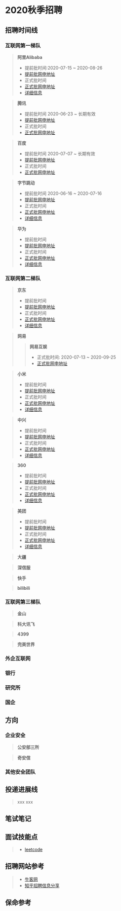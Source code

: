 # 2020秋季招聘

## 招聘时间线

### 互联网**第一梯队**

>**阿里Alibaba**
>- 提前批时间:2020-07-15 ~ 2020-08-26
>- [提前批网申地址](https://campus.alibaba.com/positionList.htm)
>- 正式批时间
>- [正式批网申地址](https://campus.alibaba.com/positionList.htm)
>- [详细信息](info/alibaba_post.md)

>**腾讯**
>- 提前批时间 2020-06-23 ~ 长期有效
>- [提前批网申地址]()
>- 正式批时间
>- [正式批网申地址]()

>**百度**
>- 提前批时间 2020-07-07 ~ 长期有效
>- [提前批网申地址]()
>- 正式批时间
>- [正式批网申地址]()

>**字节跳动**
>- 提前批时间 2020-06-16 ~ 2020-07-16
>- [提前批网申地址](https://job.bytedance.com/campus/position)
>- 正式批时间
>- [正式批网申地址](https://job.bytedance.com/campus/position)
>- [详细信息]()

>**华为**
>- 提前批时间
>- [提前批网申地址]()
>- 正式批时间
>- [正式批网申地址]()
>- [详细信息]()

### 互联网**第二梯队**
>**京东**
>- 提前批时间
>- [提前批网申地址]()
>- 正式批时间
>- [正式批网申地址]()
>- [详细信息]()

>**网易**
>>**网易互娱**
>>- 正式批时间: 2020-07-13 ~ 2020-09-25
>>- [正式批网申地址](https://game.campus.163.com/)

>**小米**
>- 提前批时间
>- [提前批网申地址]()
>- 正式批时间
>- [正式批网申地址]()
>- [详细信息]()

>**中兴**
>- 提前批时间
>- [提前批网申地址]()
>- 正式批时间
>- [正式批网申地址]()
>- [详细信息]()

>**360**
>- 提前批时间
>- [提前批网申地址]()
>- 正式批时间
>- [正式批网申地址]()
>- [详细信息]()

>**美团**
>- 提前批时间
>- [提前批网申地址]()
>- 正式批时间
>- [正式批网申地址]()
>- [详细信息]()

>**大疆**

>**深信服**

>**快手**

>**bilibili**



### 互联网**第三梯队**

>**金山**

>**科大讯飞**

>**4399**

>**完美世界**

### 外企互联网

### 银行

### 研究所

### 国企

## 方向
### 企业安全

>**公安部三所**

>**奇安信**


### 其他安全团队

## 投递进展线
>xxx
>xxx
## 笔试笔记


## 面试技能点

>- [leetcode](https://www.leetcode.com)

## 招聘网站参考

>- [牛客网](https://www.nowcoder.com/)
>- [知乎招聘信息分享](https://zhuanlan.zhihu.com/p/142535667)

## 保命参考
